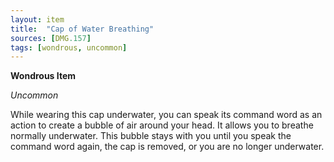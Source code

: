 ```yaml
---
layout: item
title:  "Cap of Water Breathing"
sources: [DMG.157]
tags: [wondrous, uncommon]
---
```


**Wondrous Item**

*Uncommon*

While wearing this cap underwater, you can speak its command word as an action to create a bubble of air around your head. It allows you to breathe normally underwater. This bubble stays with you until you speak the command word again, the cap is removed, or you are no longer underwater.